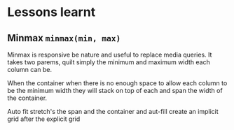 # Lessons learnt

## Minmax `minmax(min, max)`

Minmax is responsive be nature and useful to replace media queries.
It takes two parems, quilt simply the minimum and maximum width each column can be.

When the container when there is no enough space to allow each column to be the  minimum width they will stack on top of each and span the width of the container.

Auto fit stretch's the span and the container and aut-fill create an implicit grid after the explicit grid


